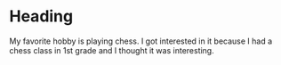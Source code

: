 # Heading
My favorite hobby is playing chess.
I got interested in it because I had a chess class in 1st grade and I thought it was interesting.
